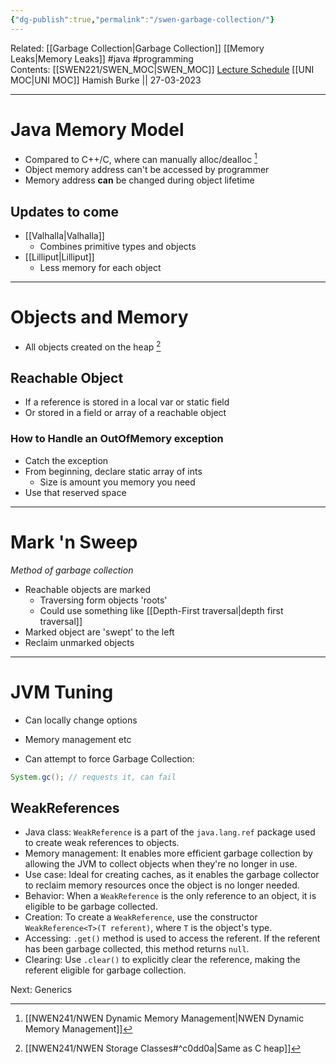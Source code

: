 ```yaml
---
{"dg-publish":true,"permalink":"/swen-garbage-collection/"}
---
```


Related: [[Garbage Collection\|Garbage Collection]] [[Memory Leaks\|Memory Leaks]] #java #programming  
Contents: [[SWEN221/SWEN_MOC\|SWEN_MOC]]
[Lecture Schedule](https://ecs.wgtn.ac.nz/Courses/SWEN221_2023T1/LectureSchedule)
[[UNI MOC\|UNI MOC]]
Hamish Burke || 27-03-2023
***

# Java Memory Model

- Compared to C++/C, where can manually alloc/dealloc [^1]
- Object memory address can't be accessed by programmer
- Memory address **can** be changed during object lifetime

## Updates to come

- [[Valhalla\|Valhalla]]
	- Combines primitive types and objects
- [[Lilliput\|Lilliput]]
	- Less memory for each object


***

# Objects and Memory

- All objects created on the heap [^2]

## Reachable Object

- If a reference is stored in a local var or static field
- Or stored in a field or array of a reachable object

### How to Handle an OutOfMemory exception

- Catch the exception
- From beginning, declare static array of ints
	- Size is amount you memory you need
- Use that reserved space


***

# Mark 'n Sweep

*Method of garbage collection*

- Reachable objects are marked
	- Traversing form objects 'roots'
	- Could use something like [[Depth-First traversal\|depth first traversal]] 
- Marked object are 'swept' to the left
- Reclaim unmarked objects


***

# JVM Tuning

- Can locally change options
-  Memory management etc


- Can attempt to force Garbage Collection:

```java
System.gc(); // requests it, can fail
```

## WeakReferences

- Java class: `WeakReference` is a part of the `java.lang.ref` package used to create weak references to objects.
- Memory management: It enables more efficient garbage collection by allowing the JVM to collect objects when they're no longer in use.
- Use case: Ideal for creating caches, as it enables the garbage collector to reclaim memory resources once the object is no longer needed.
- Behavior: When a `WeakReference` is the only reference to an object, it is eligible to be garbage collected.
- Creation: To create a `WeakReference`, use the constructor `WeakReference<T>(T referent)`, where `T` is the object's type.
- Accessing: `.get()` method is used to access the referent. If the referent has been garbage collected, this method returns `null`.
- Clearing: Use `.clear()` to explicitly clear the reference, making the referent eligible for garbage collection.


Next: Generics

[^1]: [[NWEN241/NWEN Dynamic Memory Management\|NWEN Dynamic Memory Management]]
[^2]: [[NWEN241/NWEN Storage Classes#^c0dd0a\|Same as C heap]]